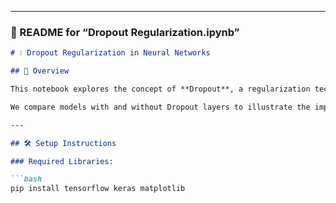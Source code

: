 
---

### 📝 README for “Dropout Regularization.ipynb”

```markdown
# 💧 Dropout Regularization in Neural Networks

## 📘 Overview

This notebook explores the concept of **Dropout**, a regularization technique used to prevent overfitting in neural networks. By randomly "dropping" neurons during training, Dropout forces the model to learn more robust features and generalize better on unseen data.

We compare models with and without Dropout layers to illustrate the impact on training and validation performance.

---

## 🛠️ Setup Instructions

### Required Libraries:

```bash
pip install tensorflow keras matplotlib

